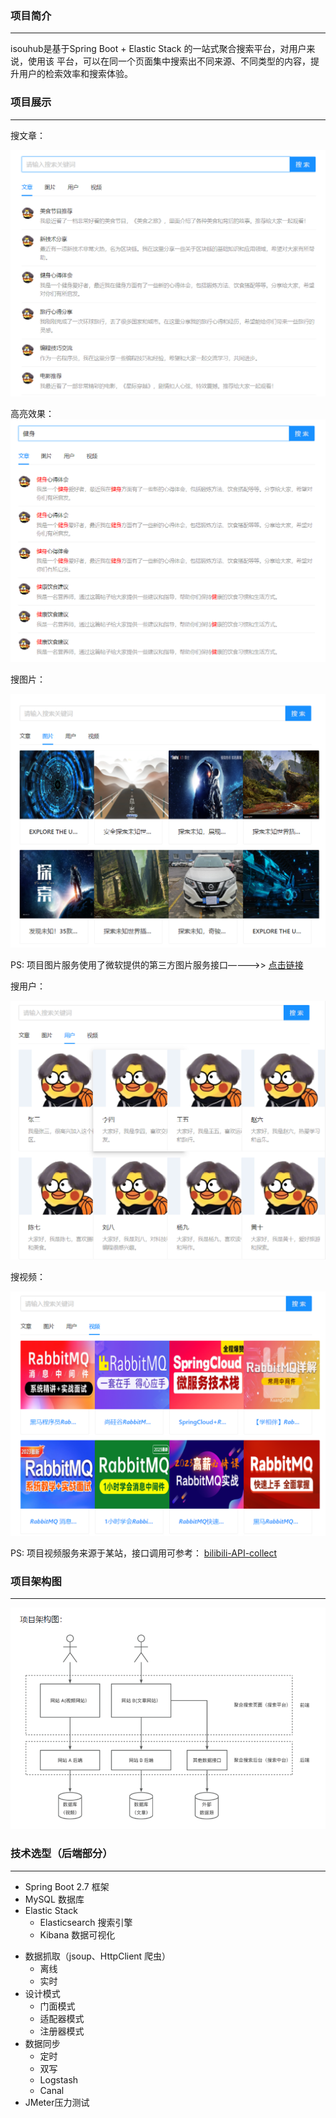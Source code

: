### 项目简介 ###

- - -
isouhub是基于Spring Boot + Elastic Stack 的一站式聚合搜索平台，对用户来说，使用该
平台，可以在同一个页面集中搜索出不同来源、不同类型的内容，提升用户的检索效率和搜索体验。

### 项目展示 ###

- - -
搜文章：

![img.png](img.png)

高亮效果：
![img_5.png](img_5.png)

搜图片：

![img_1.png](img_1.png)

PS:
项目图片服务使用了微软提供的第三方图片服务接口————>>  [点击链接](https://www.bing.com/?scope=images&nr=1&FORM=NOFORM)

搜用户：

![img_2.png](img_2.png)

搜视频：

![img_3.png](img_3.png)

PS:
项目视频服务来源于某站，接口调用可参考： [bilibili-API-collect](https://github.com/SocialSisterYi/bilibili-API-collect)

### 项目架构图 ### 

- - -

![img_4.png](img_4.png)

### 技术选型（后端部分） ###

- - -

+ Spring Boot 2.7 框架
+ MySQL 数据库
+ Elastic Stack
    - Elasticsearch 搜索引擎
    - Kibana 数据可视化

- 数据抓取（jsoup、HttpClient 爬虫）
    - 离线
    - 实时
- 设计模式
    - 门面模式
    - 适配器模式
    - 注册器模式
- 数据同步
    - 定时
    - 双写
    - Logstash
    - Canal
- JMeter压力测试






